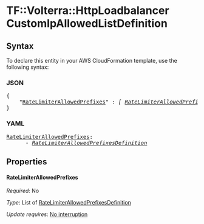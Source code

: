 # TF::Volterra::HttpLoadbalancer CustomIpAllowedListDefinition

## Syntax

To declare this entity in your AWS CloudFormation template, use the following syntax:

### JSON

<pre>
{
    "<a href="#ratelimiterallowedprefixes" title="RateLimiterAllowedPrefixes">RateLimiterAllowedPrefixes</a>" : <i>[ <a href="ratelimiterallowedprefixesdefinition.md">RateLimiterAllowedPrefixesDefinition</a>, ... ]</i>
}
</pre>

### YAML

<pre>
<a href="#ratelimiterallowedprefixes" title="RateLimiterAllowedPrefixes">RateLimiterAllowedPrefixes</a>: <i>
      - <a href="ratelimiterallowedprefixesdefinition.md">RateLimiterAllowedPrefixesDefinition</a></i>
</pre>

## Properties

#### RateLimiterAllowedPrefixes

_Required_: No

_Type_: List of <a href="ratelimiterallowedprefixesdefinition.md">RateLimiterAllowedPrefixesDefinition</a>

_Update requires_: [No interruption](https://docs.aws.amazon.com/AWSCloudFormation/latest/UserGuide/using-cfn-updating-stacks-update-behaviors.html#update-no-interrupt)

